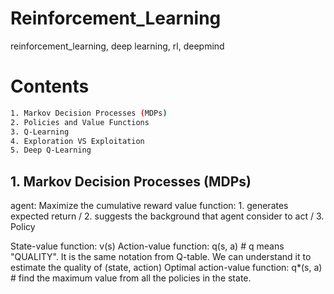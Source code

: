 # Reinforcement_Learning
reinforcement_learning, deep learning, rl, deepmind 

# Contents
```bash
1. Markov Decision Processes (MDPs)
2. Policies and Value Functions
3. Q-Learning
4. Exploration VS Exploitation
5. Deep Q-Learning
```
## 1. Markov Decision Processes (MDPs)
agent: Maximize the cumulative reward
value function: 1. generates expected return / 2. suggests the background that agent consider to act / 3. Policy

State-value function: v(s)
Action-value function: q(s, a) # q means "QUALITY". It is the same notation from Q-table. We can understand it to estimate the quality of (state, action)
Optimal action-value function: q*(s, a) # find the maximum value from all the policies in the state.

<!--
study material
0. beginner: https://www.youtube.com/watch?v=nyjbcRQ-uQ8
1. intuition: Reinforcement Learning Series by YouTuber deeplizard.
2. Handson: https://www.youtube.com/watch?v=NP8pXZdU-5U&list=PLZeihsNsdQdRdhni8U5KIdxsRIicW498s&index=1
-->
